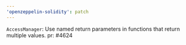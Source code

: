 ```yaml
---
'openzeppelin-solidity': patch
---
```


`AccessManager`: Use named return parameters in functions that return multiple values.
pr: #4624
